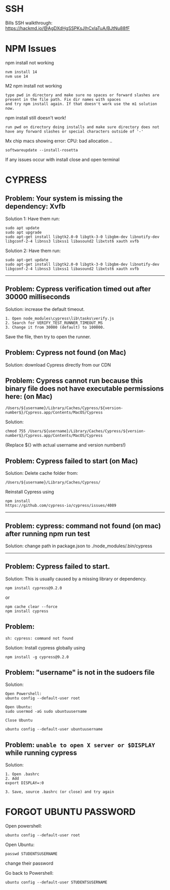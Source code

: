 # **SSH**

Bills SSH walkthrough:
https://hackmd.io/@AgDXdHgSSPKsJIhCxlaTuA/BJtNu88fF

# **NPM Issues**


npm install not working
```
nvm install 14
nvm use 14
```
M2 npm install not working
```
type pwd in directory and make sure no spaces or forward slashes are present in the file path. Fix dir names with spaces
and try npm install again. If that doesn't work use the m1 solution now.
```
npm install still doesn't work!
```
run pwd on directory doing installs and make sure directory does not have any forward slashes or special characters outside of '-'
```

Mx chip macs showing error: CPU: bad allocation ..
```
softwareupdate --install-rosetta
```

If any issues occur with install close and open terminal

# **CYPRESS**

## Problem: Your system is missing the dependency: Xvfb
Solution 1: Have them run:
```
sudo apt update
sudo apt upgrade
sudo apt-get install libgtk2.0-0 libgtk-3-0 libgbm-dev libnotify-dev libgconf-2-4 libnss3 libxss1 libasound2 libxtst6 xauth xvfb
```
Solution 2: Have them run:
```
sudo apt-get update
sudo apt-get install libgtk2.0-0 libgtk-3-0 libgbm-dev libnotify-dev libgconf-2-4 libnss3 libxss1 libasound2 libxtst6 xauth xvfb
```

---
## Problem: Cypress verification timed out after 30000 milliseconds

Solution:
increase the default timeout.
```
1. Open node_modules\cypress\lib\tasks\verify.js
2. Search for VERIFY_TEST_RUNNER_TIMEOUT_MS
3. Change it from 30000 (default) to 100000.
```
Save the file, then try to open the runner.


## Problem: Cypress not found (on Mac)

Solution: download Cypress directly from our CDN


## Problem: Cypress cannot run because this binary file does not have executable permissions here: (on Mac)

```
/Users/${username}/Library/Caches/Cypress/${version-number$}/Cypress.app/Contents/MacOS/Cypress
```

Solution:
```
chmod 755 /Users/${username}/Library/Caches/Cypress/${version-number$}/Cypress.app/Contents/MacOS/Cypress
```
(Replace ${} with actual username and version numbers!)


## Problem: Cypress failed to start (on Mac)

Solution: Delete cache folder from:

```
/Users/${username}/Library/Caches/Cypress/
```

Reinstall Cypress using
```
npm install
https://github.com/cypress-io/cypress/issues/4089
```

---
## Problem: cypress: command not found (on mac) after running npm run test

Solution: change path in package.json to ./node_modules/.bin/cypress

---
## Problem: Cypress failed to start.

Solution: This is usually caused by a missing library or dependency.


```
npm install cypress@9.2.0
```
or
```
npm cache clear --force
npm install cypress
```

## Problem:

```
sh: cypress: command not found
```

Solution:
Install cypress globally using

```
npm install -g cypress@9.2.0
```

## Problem: "username" is not in the sudoers file

Solution:

```
Open Powershell:
ubuntu config --default-user root

Open Ubuntu:
sudo usermod -aG sudo ubuntuusername

Close Ubuntu

ubuntu config --default-user ubuntuusername
```

## Problem: `unable to open X server or $DISPLAY` while running cypress

Solution:

```
1. Open .bashrc
2. Add
export DISPLAY=:0

3. Save, source .bashrc (or close) and try again
```

# FORGOT UBUNTU PASSWORD

Open powershell:
```
ubuntu config --default-user root
```
Open Ubuntu:
```
passwd STUDENTSUSERNAME
```
change their password

Go back to Powershell:
```
ubuntu config --default-user STUDENTSUSERNAME
```
